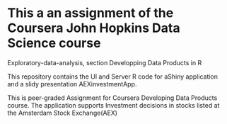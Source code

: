 # This a an assignment of the Coursera John Hopkins Data Science course
Exploratory-data-analysis, section Developping Data Products in R

This repository contains the UI and Server R code for aShiny application and a slidy presentation AEXinvestmentApp.

This is peer-graded Assignment for Coursera Developing Data Products course. 
The application supports Investment decisions in stocks listed at the Amsterdam Stock Exchange(AEX)

